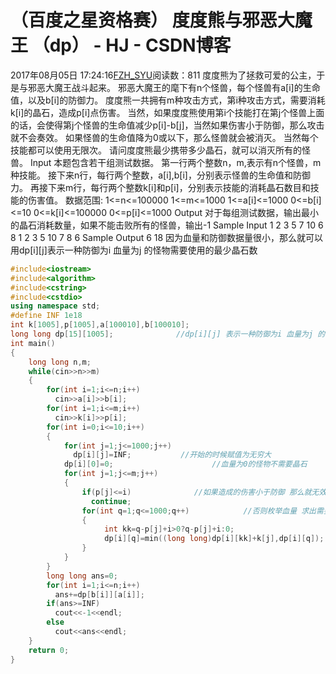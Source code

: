 # （百度之星资格赛） 度度熊与邪恶大魔王 （dp） - HJ - CSDN博客
2017年08月05日 17:24:16[FZH_SYU](https://me.csdn.net/feizaoSYUACM)阅读数：811
度度熊为了拯救可爱的公主，于是与邪恶大魔王战斗起来。
邪恶大魔王的麾下有n个怪兽，每个怪兽有a[i]的生命值，以及b[i]的防御力。
度度熊一共拥有m种攻击方式，第i种攻击方式，需要消耗k[i]的晶石，造成p[i]点伤害。
当然，如果度度熊使用第i个技能打在第j个怪兽上面的话，会使得第j个怪兽的生命值减少p[i]-b[j]，当然如果伤害小于防御，那么攻击就不会奏效。
如果怪兽的生命值降为0或以下，那么怪兽就会被消灭。
当然每个技能都可以使用无限次。
请问度度熊最少携带多少晶石，就可以消灭所有的怪兽。 
Input
本题包含若干组测试数据。
第一行两个整数n，m,表示有n个怪兽，m种技能。
接下来n行，每行两个整数，a[i],b[i]，分别表示怪兽的生命值和防御力。
再接下来m行，每行两个整数k[i]和p[i]，分别表示技能的消耗晶石数目和技能的伤害值。
数据范围:
1<=n<=100000
1<=m<=1000
1<=a[i]<=1000
0<=b[i]<=10
0<=k[i]<=100000
0<=p[i]<=1000 
Output
对于每组测试数据，输出最小的晶石消耗数量，如果不能击败所有的怪兽，输出-1 
Sample Input
1 2 
3 5 
7 10 
6 8 
1 2 
3 5 
10 7 
8 6
Sample Output
6 
18
因为血量和防御数据量很小，那么就可以用dp[i][j]表示一种防御为i 血量为j 的怪物需要使用的最少晶石数 
```cpp
#include<iostream>
#include<algorithm>
#include<cstring>
#include<cstdio> 
using namespace std;
#define INF 1e18
int k[1005],p[1005],a[100010],b[100010];
long long dp[15][1005];              //dp[i][j] 表示一种防御为i 血量为j 的怪物需要使用的最少晶石数 
int main()
{
    long long n,m;
    while(cin>>n>>m)
    {
        for(int i=1;i<=n;i++)
          cin>>a[i]>>b[i];
        for(int i=1;i<=m;i++)
          cin>>k[i]>>p[i];
        for(int i=0;i<=10;i++)          
        {
            for(int j=1;j<=1000;j++)
              dp[i][j]=INF;           //开始的时候赋值为无穷大 
            dp[i][0]=0;                      //血量为0的怪物不需要晶石 
            for(int j=1;j<=m;j++) 
            {
                if(p[j]<=i)              //如果造成的伤害小于防御 那么就无效 
                  continue;
                for(int q=1;q<=1000;q++)            //否则枚举血量 求出需要的最少晶石数 
                {
                     int kk=q-p[j]+i>0?q-p[j]+i:0;
                     dp[i][q]=min((long long)dp[i][kk]+k[j],dp[i][q]);
                }
            }
        }
        long long ans=0;
        for(int i=1;i<=n;i++)
          ans+=dp[b[i]][a[i]];
        if(ans>=INF)
          cout<<-1<<endl;
        else
          cout<<ans<<endl;
    }
    return 0;
}
```
